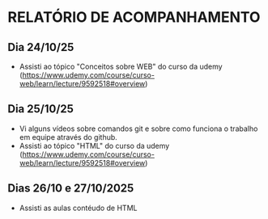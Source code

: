# RELATÓRIO DE ACOMPANHAMENTO

## Dia 24/10/25

- Assisti ao tópico "Conceitos sobre WEB" do curso da udemy (https://www.udemy.com/course/curso-web/learn/lecture/9592518#overview)

## Dia 25/10/25

- Vi alguns vídeos sobre comandos git e sobre como funciona o trabalho em equipe através do github.
- Assisti ao tópico "HTML" do curso da udemy (https://www.udemy.com/course/curso-web/learn/lecture/9592518#overview)

## Dias 26/10 e 27/10/2025

- Assisti as aulas contéudo de HTML

